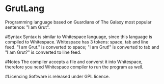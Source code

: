 # GrutLang
Programming language based on Guardians of The Galaxy most popular sentence: "I am Grut".

#Syntax
Syntax is similar to Whitespace language, since this language is compiled to Whitespace. Whitespace has 3 tokens: space, tab and line feed. "I am Grut." is converted to space; "I am Grut!" is converted to tab and "I am Grut?" is converted to line feed.

#Notes
The compiler accepts a file and converst it into Whitespace, therefore you need Whitespace compiler to run the program as well.

#Licencing
Software is released under GPL licence.
